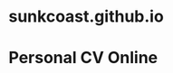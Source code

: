 # sunkcoast.github.io


<html>
  <head>
    <meta charset="utf-12">
    <title>TRIAL PROJECT</title>
  </head>
  <body>
    <h1 class="title">Personal CV Online</h1>
  </body>
</html>
